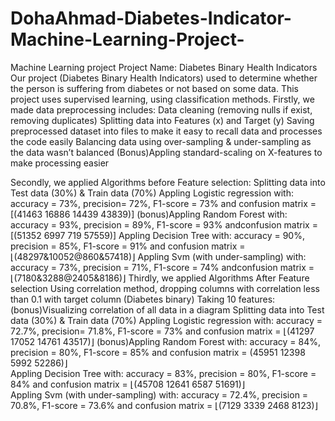 # DohaAhmad-Diabetes-Indicator-Machine-Learning-Project-
Machine Learning project
Project Name: Diabetes Binary Health Indicators
Our project (Diabetes Binary Health Indicators) used to determine whether the person is suffering from diabetes or not based on some data.
This project uses supervised learning, using classification methods.
Firstly, we made data preprocessing includes: 
	Data cleaning (removing nulls if exist, removing duplicates)
	Splitting data into Features (x) and Target (y)
	Saving preprocessed dataset into files to make it easy to recall data and processes the code easily 
	Balancing data using over-sampling & under-sampling as the data wasn’t balanced 
	(Bonus)Appling standard-scaling on X-features to make processing easier 

Secondly, we applied Algorithms before Feature selection:
	Splitting data into Test data (30%) & Train data (70%)
	Appling Logistic regression with: accuracy = 73%, precision= 72%, F1-score = 73% and confusion matrix = [(41463 16886 14439 43839)]
	(bonus)Appling Random Forest with: accuracy = 93%, precision = 89%, F1-score = 93% andconfusion matrix = [(51352 6997 719 57559)] 
	Appling Decision Tree with: accuracy = 90%, precision = 85%, F1-score = 91% and confusion matrix = ⌊(48297&10052@860&57418)⌋
	Appling Svm (with under-sampling) with: accuracy = 73%, precision = 71%, F1-score = 74% andconfusion matrix = ⌊(7180&3288@2405&8186)⌋
Thirdly, we applied Algorithms After Feature selection
Using correlation method, dropping columns with correlation less than 0.1 with target column (Diabetes binary) Taking 10 features:
	(bonus)Visualizing correlation of all data in a diagram 
	Splitting data into Test data (30%) & Train data (70%)
	Appling Logistic regression with: accuracy = 72.7%, precision= 71.8%, F1-score = 73% and confusion matrix = ⌊(41297 17052 14761 43517)⌋
	(bonus)Appling Random Forest with: accuracy = 84%, precision = 80%, F1-score = 85% and confusion matrix = (45951 12398 5992 52286)⌋    
	Appling Decision Tree with: accuracy = 83%, precision = 80%, F1-score = 84% and confusion matrix = ⌊(45708 12641 6587 51691)⌋  
	Appling Svm (with under-sampling) with: accuracy = 72.4%, precision = 70.8%, F1-score = 73.6% and confusion matrix = ⌊(7129 3339 2468 8123)⌋










